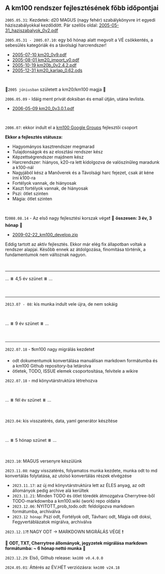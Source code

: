 ## A km100 rendszer fejlesztésének főbb időpontjai

`2005.05.31`: Kezdetek: d20 MAGUS (nagy fehér) szabálykönyvre írt egyedi háziszabályokkal kezdődött. Pár szellős oldal: [2005-05-31_haziszabalyok_0v2.pdf](https://github.com/kaktusztea/km100/raw/master/archive/history/2005-05-31_haziszabalyok_0v2.pdf?raw=true)

`2005.05.31 - 2005.07.10`: egy bő hónap alatt megvolt a VÉ csökkentés, a sebesülés kategóriák és a távolsági harcrendszer!
- [2005-07-10 km20_0v9.pdf](https://github.com/kaktusztea/km100/raw/master/archive/history/2005-07-10_km20_0v9.pdf?raw=true)
- [2005-08-01 km20_import_v0.pdf](https://github.com/kaktusztea/km100/raw/master/archive/history/2005-08-01_km20_import_v0.pdf?raw=true)
- [2005-10-19 km20b_0v2.4.2.pdf](https://github.com/kaktusztea/km100/raw/master/archive/history/2005-10-19_km20b_0v2.4.2.pdf)
- [2005-12-31 km20_karlap_0.62.ods](https://github.com/kaktusztea/km100/raw/master/archive/history/2005-12-31_km20_karlap_0.62.ods?raw=true)

<br />

🔆`2005 júniusban` született a km20/km100 magja 🔆

`2006.05.09` - Idáig ment privát doksiban és email útján, utána levlista.
- [2006-05-09 km20_0v3.0.1.pdf](https://github.com/kaktusztea/km100/raw/master/archive/history/2006-05-09_km20_0v3.0.1.pdf?raw=true)

<br />

`2006.07`: ekkor indult el a [km100 Google Groups](https://groups.google.com/g/km100) fejlesztői csoport

**Ekkor a fejlesztés státusza:**
  - Hagyományos kasztrendszer megmarad
  - Tulajdonságok és az elosztási rendszer kész
  - Képzettségrendszer majdnem kész
  - Harcrendszer: hiányos, k20-ra lett kidolgozva de valószínűleg maradunk a k100-nál
  - Nagyjából kész a Manőverek és a Távolsági harc fejezet, csak át kéne írni k100-ra
  - Fortélyok vannak, de hiányosak
  -   Kaszt fortélyok vannak, de hiányosak
  - Pszi: ötlet szinten
  - Mágia: ötlet szinten

<br />

❗`2008.08.14` - Az első nagy fejlesztési korszak vége❗  🔆 **összesen: 3 év, 3 hónap** 🔆
- [2009-02-22_km100_develop.zip](https://github.com/kaktusztea/km100/raw/master/archive/history/2009-02-22_km100_develop.zip?raw=true)

Eddig tartott az aktív fejlesztés. Ekkor már elég fix állapotban voltak a rendszer alapjai. Később ennek az átdolgozása, finomítása történik, a fundamentumok nem változnak nagyon.

<br />

---
...  ⏸️  4,5 év szünet ⏸️  ...

<br />

---
`2013.07 - 08`: kis munka indult vele újra, de nem sokáig

<br />

...  ⏸️ 9 év szünet ⏸️  ...

<br />

---
`2022.07.18` - ❗km100 nagy migrálás kezdete❗
- odt dokumentumok konvertálása manuálisan markdown formátumba és a km100 Github repository-ba letárolva
- ötletek, TODO, ISSUE elemek csoportosítása, felvitele a wikire

`2022.07.18` - md könyvtárstruktúra létrehozva

<br />

... ⏸️ fél év szünet ⏸️ ...

<br />

`2023.04`: kis visszatérés, data, yaml generátor készítése

<br />

... ⏸️ 5 hónap szünet ⏸️ ...

<br />

`2023.10`: MAGUS versenyre készülünk

`2023.11.08`: nagy visszatérés, folyamatos munka kezdete, munka odt to md konvertálás folytatása, az utolsó konvertálás részek elvégzése
- `2023.11.17`: az új md könyvtárstruktúra lett az ÉLES anyag, az odt állományok pedig archive alá kerültek
- `2023.11.21`: Minden TODO és ötlet töredék átmozgatva Cherrytree-ből TODO-markdownba a km100.wiki (work) repo oldalra
- `2023.12.06`: NYITOTT_prob_todo.odt: feldolgozva markdown formátumba, archiválva
-  `2023.12 hónap`: Pszí odt, Fortélyok odt, Távharc odt, Mágia odt doksi, Fegyvertáblázatok migrálva, archiválva

`2023.12.17`❗ NAGY ODT → MARKDOWN MIGRÁLÁS VÉGE ❗

🔆 **ODT, TXT, Cherrytree állományok, jegyzetek migrálása markdown formátumba:  ~  6 hónap nettó munka** 🔆

`2023.12.29`: Első, Github release: `km100 v0.4.0.0`

`2024.05.01`: Áttérés az ÉV.HÉT verziózásra: `km100 v24.18`
